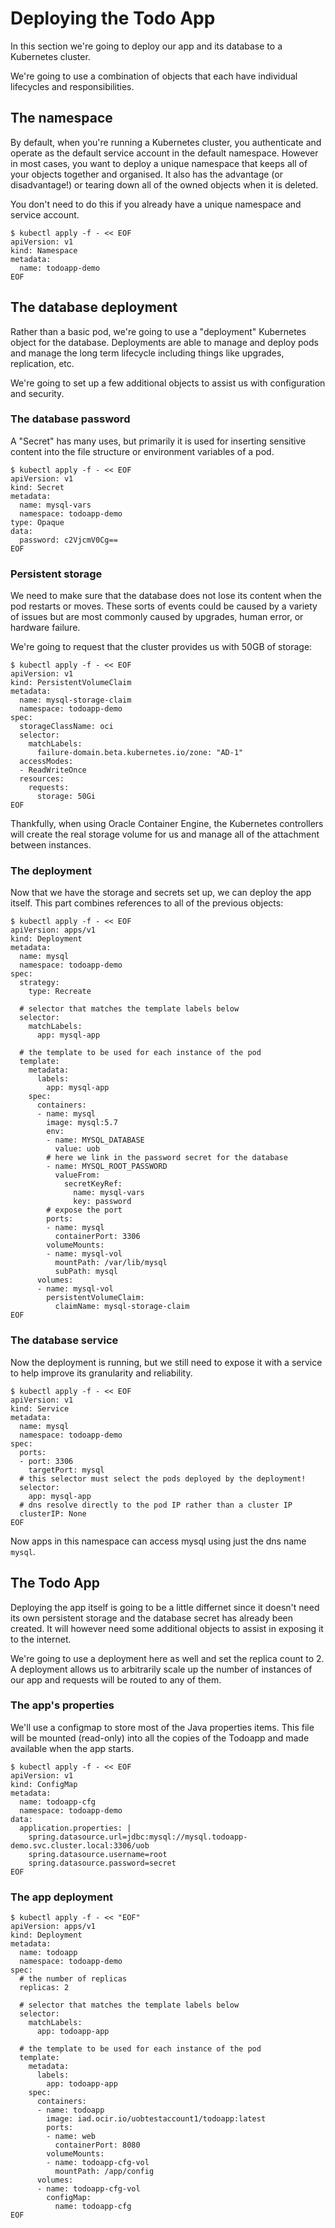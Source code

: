 # Deploying the Todo App

In this section we're going to deploy our app and its database to a Kubernetes cluster.

We're going to use a combination of objects that each have individual lifecycles and responsibilities.

## The namespace

By default, when you're running a Kubernetes cluster, you authenticate and operate as the default service account in the default namespace. However in most cases, you want to deploy a unique namespace that keeps all of your objects together and organised. It also has the advantage (or disadvantage!) or tearing down all of the owned objects when it is deleted.

You don't need to do this if you already have a unique namespace and service account.

```
$ kubectl apply -f - << EOF
apiVersion: v1
kind: Namespace
metadata:
  name: todoapp-demo
EOF
```

## The database deployment

Rather than a basic pod, we're going to use a "deployment" Kubernetes object for the database. Deployments are able to manage and deploy pods and manage the long term lifecycle including things like upgrades, replication, etc.

We're going to set up a few additional objects to assist us with configuration and security.

### The database password

A "Secret" has many uses, but primarily it is used for inserting sensitive content into the file structure or environment variables of a pod.

```
$ kubectl apply -f - << EOF
apiVersion: v1
kind: Secret
metadata:
  name: mysql-vars
  namespace: todoapp-demo
type: Opaque
data:
  password: c2VjcmV0Cg==
EOF
```

### Persistent storage

We need to make sure that the database does not lose its content when the pod restarts or moves. These sorts of events could be caused by a variety of issues but are most commonly caused by upgrades, human error, or hardware failure.

We're going to request that the cluster provides us with 50GB of storage:

```
$ kubectl apply -f - << EOF
apiVersion: v1
kind: PersistentVolumeClaim
metadata:
  name: mysql-storage-claim
  namespace: todoapp-demo
spec:
  storageClassName: oci
  selector:
    matchLabels:
      failure-domain.beta.kubernetes.io/zone: "AD-1"
  accessModes:
  - ReadWriteOnce
  resources:
    requests:
      storage: 50Gi
EOF
```

Thankfully, when using Oracle Container Engine, the Kubernetes controllers will create the real storage volume for us and manage all of the attachment between instances.

### The deployment

Now that we have the storage and secrets set up, we can deploy the app itself. This part combines references to all of the previous objects:

```
$ kubectl apply -f - << EOF
apiVersion: apps/v1
kind: Deployment
metadata:
  name: mysql
  namespace: todoapp-demo
spec:
  strategy:
    type: Recreate

  # selector that matches the template labels below
  selector:
    matchLabels:
      app: mysql-app

  # the template to be used for each instance of the pod
  template:
    metadata:
      labels:
        app: mysql-app
    spec:
      containers:
      - name: mysql
        image: mysql:5.7
        env:
        - name: MYSQL_DATABASE
          value: uob
        # here we link in the password secret for the database
        - name: MYSQL_ROOT_PASSWORD
          valueFrom:
            secretKeyRef:
              name: mysql-vars
              key: password
        # expose the port
        ports:
        - name: mysql
          containerPort: 3306
        volumeMounts:
        - name: mysql-vol
          mountPath: /var/lib/mysql
          subPath: mysql
      volumes:
      - name: mysql-vol
        persistentVolumeClaim:
          claimName: mysql-storage-claim
EOF
```

### The database service

Now the deployment is running, but we still need to expose it with a service to help improve its granularity and reliability.

```
$ kubectl apply -f - << EOF
apiVersion: v1
kind: Service
metadata:
  name: mysql
  namespace: todoapp-demo
spec:
  ports:
  - port: 3306
    targetPort: mysql
  # this selector must select the pods deployed by the deployment!
  selector:
    app: mysql-app
  # dns resolve directly to the pod IP rather than a cluster IP
  clusterIP: None
EOF
```

Now apps in this namespace can access mysql using just the dns name `mysql`.

## The Todo App

Deploying the app itself is going to be a little differnet since it doesn't need its own persistent storage and the database secret has already been created. It will however need some additional objects to assist in exposing it to the internet.

We're going to use a deployment here as well and set the replica count to 2. A deployment allows us to arbitrarily scale up the number of instances of our app and requests will be routed to any of them.

### The app's properties

We'll use a configmap to store most of the Java properties items. This file will be mounted (read-only) into all the copies of the Todoapp and made available when the app starts.

```
$ kubectl apply -f - << EOF
apiVersion: v1
kind: ConfigMap
metadata:
  name: todoapp-cfg
  namespace: todoapp-demo
data:
  application.properties: |
    spring.datasource.url=jdbc:mysql://mysql.todoapp-demo.svc.cluster.local:3306/uob
    spring.datasource.username=root
    spring.datasource.password=secret
EOF
```

### The app deployment

```
$ kubectl apply -f - << "EOF"
apiVersion: apps/v1
kind: Deployment
metadata:
  name: todoapp
  namespace: todoapp-demo
spec:
  # the number of replicas
  replicas: 2

  # selector that matches the template labels below
  selector:
    matchLabels:
      app: todoapp-app

  # the template to be used for each instance of the pod
  template:
    metadata:
      labels:
        app: todoapp-app
    spec:
      containers:
      - name: todoapp
        image: iad.ocir.io/uobtestaccount1/todoapp:latest
        ports:
        - name: web
          containerPort: 8080
        volumeMounts:
        - name: todoapp-cfg-vol
          mountPath: /app/config
      volumes:
      - name: todoapp-cfg-vol
        configMap:
          name: todoapp-cfg
EOF
```